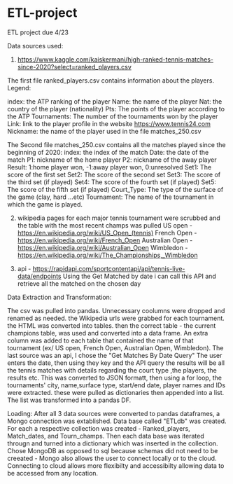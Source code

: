 # ETL-project
ETL project due 4/23

Data sources used:
1. https://www.kaggle.com/kaiskermani/high-ranked-tennis-matches-since-2020?select=ranked_players.csv

The first file ranked_players.csv contains information about the players. Legend:

index: the ATP ranking of the player
Name: the name of the player
Nat: the country of the player (nationality)
Pts: The points of the player according to the ATP
Tournaments: The number of the tournaments won by the player
Link: link to the player profile in the website https://www.tennis24.com
Nickname: the name of the player used in the file matches_250.csv

The Second file matches_250.csv contains all the matches played since the beginning of 2020:
index: the index of the match
Date: the date of the match
P1: nickname of the home player
P2: nickname of the away player
Result: 1:home player won, -1:away player won, 0:unresolved
Set1: The score of the first set
Set2: The score of the second set
Set3: The score of the third set (if played)
Set4: The score of the fourth set (if played)
Set5: The score of the fifth set (if played)
Court_Type: The type of the surface of the game (clay, hard …etc)
Tournament: The name of the tournament in which the game is played.


2. wikipedia pages for each major tennis tournament were scrubbed and the table with the most recent champs was pulled 
US open - https://en.wikipedia.org/wiki/US_Open_(tennis)
French Open - https://en.wikipedia.org/wiki/French_Open
Australian Open - https://en.wikipedia.org/wiki/Australian_Open
Wimbledon - https://en.wikipedia.org/wiki/The_Championships,_Wimbledon 

3. api - https://rapidapi.com/sportcontentapi/api/tennis-live-data/endpoints 
Using the Get Matched by date i can call this API and retrieve all the matched on the chosen day

Data Extraction and Transformation: 

The csv was pulled into pandas. Unnecessary coolumns were dropped and renamed as needed. 
the Wikipedia urls were grabbed for each tournament. the HTML was converted into tables. then the correct table - the current champions table, was used and converted into a data frame. An extra column was added to each table that contained the name of that tournament (ex/ US open, French Open, Australian Open, Wimbledon). The last source was an api, I chose the "Get Matches By Date Query" The user enters the date, then using they key and the API query the results will be all the tennis matches with details regarding the court type ,the players, the results etc. This  was converted to JSON formatt, then using a for loop, the tournaments' city, name,surface type, start/end date, player names and IDs were extracted. these were pulled as dictionaries then appended into a list. The list was transformed into a pandas DF. 

Loading:
After all 3 data sources were converted to pandas dataframes, a Mongo connection was extablished. Data base called "ETLdb" was created. For each a respective collection was created - Ranked_players, Match_dates, and Tourn_champs. Then each data base was iterated througn and turned into a dictionary which was inserted in the collection. Chose MongoDB as opposed to sql because schemas did not need to be creeated - Mongo also allows the user to connect locally or to the cloud. Connecting to cloud allows more flexibilty and accessibilty allowing data to be accessed from any location. 